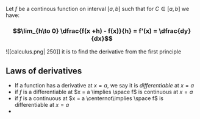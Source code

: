 Let $f$ be a continous function on interval $[a,b]$ such that for $C \in [a,b]$ we have: 
### $$\lim_{h\to 0} \dfrac{f(x +h) - f(x)}{h} = f'(x) = \dfrac{dy}{dx}$$
![[calculus.png| 250]]
it is to find the derivative from the first principle
## Laws of derivatives
- If a function has a derivative at $x = a$, we say it is *differentiable* at $x=a$
- if $f$ is a differentiable at $x = a  \implies \space f$ is continuous at $x = a$
- if $f$ is a continuous at $x = a \centernot\implies \space f$ is differentiable at $x =a$
- 